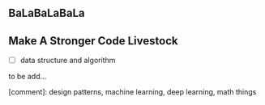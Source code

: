 ## BaLaBaLaBaLa



## Make A Stronger Code Livestock
- [ ] data structure and algorithm


to be add...




[comment]:
    design patterns, machine learning, deep learning, math things


<!---
fuck
-->